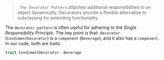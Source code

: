 > ` The Decorator Pattern` attaches additional responsibilities to an object dynamically. Decorators provide a flexible alternative to subclassing for extending functionality.


The `decorator pattern` is often useful for adhering to the *Single Responsibility Principle*. The key point is that: `decorator` (`CondimentDecorator`) is a `component` (`Beverage`), and it also has a `component`. In our code, both are traits:

```rust
trait CondimentDecorator: Beverage
```